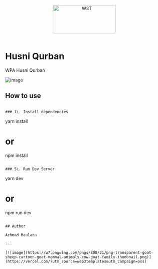 <p align="center">
 <a href="https://web3templates.com/?ref=nextly_github_logo">
 <img src="https://w7.pngwing.com/pngs/808/21/png-transparent-goat-sheep-cartoon-goat-mammal-animals-cow-goat-family-thumbnail.png" alt="W3T" width="200" height="90"/>
 </a> 
 <br>
 <br>
</p>

# Husni Qurban

WPA Husni Qurban

![image](https://user-images.githubusercontent.com/1884712/121497169-03228680-c990-11eb-975a-e77fddc43de0.png)

## How to use

```

### 1\. Install dependencies

```

yarn install

# or

npm install

```

### 5\. Run Dev Server

```

yarn dev

# or

npm run dev

```

## Author

Achmad Maulana

---

[![image](https://w7.pngwing.com/pngs/808/21/png-transparent-goat-sheep-cartoon-goat-mammal-animals-cow-goat-family-thumbnail.png)](https://vercel.com/?utm_source=web3templates&utm_campaign=oss)
```
